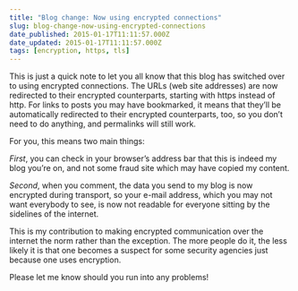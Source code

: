 ```yaml
---
title: "Blog change: Now using encrypted connections"
slug: blog-change-now-using-encrypted-connections
date_published: 2015-01-17T11:11:57.000Z
date_updated: 2015-01-17T11:11:57.000Z
tags: [encryption, https, tls]
---
```


This is just a quick note to let you all know that this blog has switched over to using encrypted connections. The URLs (web site addresses) are now redirected to their encrypted counterparts, starting with https instead of http. For links to posts you may have bookmarked, it means that they&#8217;ll be automatically redirected to their encrypted counterparts, too, so you don&#8217;t need to do anything, and permalinks will still work.

For you, this means two main things:

*First*, you can check in your browser&#8217;s address bar that this is indeed my blog you&#8217;re on, and not some fraud site which may have copied my content.

*Second*, when you comment, the data you send to my blog is now encrypted during transport, so your e-mail address, which you may not want everybody to see, is now not readable for everyone sitting by the sidelines of the internet.

This is my contribution to making encrypted communication over the internet the norm rather than the exception. The more people do it, the less likely it is that one becomes a suspect for some security agencies just because one uses encryption.

Please let me know should you run into any problems!
